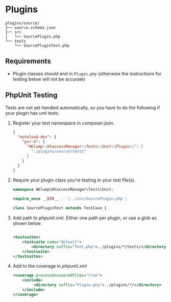 <!--
id: plugins
tags: ''
-->

# Plugins

```text
plugins/source/
├── source.schema.json
├── src
│   └── SourcePlugin.php
└── tests
    └── SourcePluginTest.php
```

## Requirements

* Plugin classes should end in `Plugin.php` (otherwise the instructions for testing below will not be accurate)

## PhpUnit Testing

Tests are not yet handled automatically, so you have to do the following if your plugin has unti tests.

1. Register your test namespace in _composer.json_.

   ```json
   {
     "autoload-dev": {
       "psr-4": {
         "AKlump\\HtaccessManager\\Tests\\Unit\\Plugin\\": [
           "./plugins/source/tests"
         ]
       }
     }
   }
   ```

2. Require your plugin class you're testing in your test file(s).

    ```php
    namespace AKlump\HtaccessManager\Tests\Unit;
    
    require_once __DIR__ . '/../src/SourcePlugin.php';
    
    class SourcePluginTest extends TestCase {
    ```

3. Add path to _phpunit.xml_. Either one path per plugin, or use a glob as shown below.

   ```xml
   
   <testsuites>
       <testsuite name="default">
           <directory suffix="Test.php">../plugins/*/tests/</directory>
       </testsuite>
   </testsuites>
   ```

4. Add to the coverage in _phpunit.xml_

   ```xml
   <coverage processUncoveredFiles="true">
       <include>
            <directory suffix="Plugin.php">../plugins/*/</directory>
       </include>
   </coverage>
   ```
